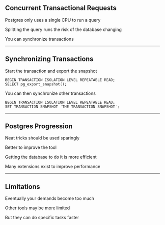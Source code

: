 ##  Concurrent Transactional Requests

Postgres only uses a single CPU to run a query

Splitting the query runs the risk of the database changing

You can synchronize transactions

---

##  Synchronizing Transactions

Start the transaction and export the snapshot

    BEGIN TRANSACTION ISOLATION LEVEL REPEATABLE READ;
    SELECT pg_export_snapshot();

You can then synchronize other transactions

    BEGIN TRANSACTION ISOLATION LEVEL REPEATABLE READ;
    SET TRANSACTION SNAPSHOT 'THE TRANSACTION SNAPSHOT';

---

##  Postgres Progression

Neat tricks should be used sparingly

Better to improve the tool

Getting the database to do it is more efficient

Many extensions exist to improve performance

---

##  Limitations

Eventually your demands become too much

Other tools may be more limited

But they can do specific tasks faster
